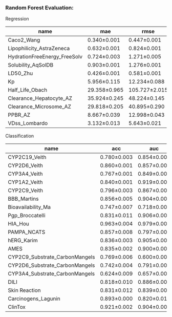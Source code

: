 
 



### Random Forest Evaluation: 

Regression

name |  	       mae      |       rmse      |       r2      |       spearman      
---|---|---|---|--- 
Caco2_Wang  |0.340&plusmn;0.001  |0.447&plusmn;0.001  |0.686&plusmn;0.002  |0.796&plusmn;0.001  
Lipophilicity_AstraZeneca |0.632&plusmn;0.001  |0.824&plusmn;0.001  |0.541&plusmn;0.001  |0.705&plusmn;0.001  
HydrationFreeEnergy_FreeSolv|0.724&plusmn;0.003  |1.271&plusmn;0.005  |0.901&plusmn;0.001  |0.970&plusmn;0.001  
Solubility_AqSolDB |0.903&plusmn;0.001  |1.276&plusmn;0.001  |0.700&plusmn;0.000  |0.834&plusmn;0.000  
LD50_Zhu	|0.426&plusmn;0.001  |0.581&plusmn;0.001  |0.623&plusmn;0.002  |0.746&plusmn;0.002 
Kp 	|5.956&plusmn;0.115  |12.234&plusmn;0.088  |0.207&plusmn;0.011  |0.438&plusmn;0.016  
Half_Life_Obach 	|29.358&plusmn;0.965  |105.727&plusmn;2.015  |0.220&plusmn;0.030  |0.326&plusmn;0.030  
Clearance_Hepatocyte_AZ 	|35.924&plusmn;0.245  |48.224&plusmn;0.145  |0.068&plusmn;0.006  |0.396&plusmn;0.011  
Clearance_Microsome_AZ 	|29.818&plusmn;0.205  |40.895&plusmn;0.290  |0.116&plusmn;0.013  |0.506&plusmn;0.015  
PPBR_AZ 	|8.667&plusmn;0.039  |12.998&plusmn;0.043  |0.303&plusmn;0.005  |0.536&plusmn;0.001 
VDss_Lombardo 	|3.132&plusmn;0.013  |5.643&plusmn;0.021  |0.318&plusmn;0.005  |0.570&plusmn;0.009 

     

Classification 

name |       acc      |       auc      |       ap      
---|---|---|---  
CYP2C19_Veith |0.780&plusmn;0.003  |0.854&plusmn;0.000  |0.808&plusmn;0.001
CYP2D6_Veith |0.860&plusmn;0.001  |0.857&plusmn;0.001  |0.639&plusmn;0.000  
 CYP3A4_Veith  |0.767&plusmn;0.001  |0.849&plusmn;0.000  |0.790&plusmn;0.001  
CYP1A2_Veith |0.840&plusmn;0.001  |0.919&plusmn;0.000  |0.912&plusmn;0.001  
CYP2C9_Veith  	|0.796&plusmn;0.003  |0.867&plusmn;0.002  |0.737&plusmn;0.002  
BBB_Martins 	|0.856&plusmn;0.005  |0.904&plusmn;0.004  |0.960&plusmn;0.004  
Bioavailability_Ma 	|0.747&plusmn;0.007  |0.718&plusmn;0.007  |0.837&plusmn;0.003  
 Pgp_Broccatelli 	|0.831&plusmn;0.011  |0.906&plusmn;0.003  |0.933&plusmn;0.002  
HIA_Hou 	|0.963&plusmn;0.004  |0.979&plusmn;0.002  |0.996&plusmn;0.001  
 PAMPA_NCATS  	|0.857&plusmn;0.008  |0.797&plusmn;0.001  |0.950&plusmn;0.001  
hERG_Karim 	|0.836&plusmn;0.003  |0.905&plusmn;0.000  |0.908&plusmn;0.000  
 AMES	|0.835&plusmn;0.002  |0.900&plusmn;0.001  |0.909&plusmn;0.001  
 CYP2C9_Substrate_CarbonMangels 	|0.769&plusmn;0.006  |0.600&plusmn;0.002  |0.263&plusmn;0.001  
 CYP2D6_Substrate_CarbonMangels 	|0.742&plusmn;0.004  |0.791&plusmn;0.006  |0.539&plusmn;0.030  
CYP3A4_Substrate_CarbonMangels	|0.624&plusmn;0.009  |0.657&plusmn;0.000  |0.627&plusmn;0.003  
DILI 	|0.818&plusmn;0.010  |0.886&plusmn;0.003  |0.882&plusmn;0.004  
Skin Reaction 	|0.831&plusmn;0.012  |0.839&plusmn;0.004  |0.828&plusmn;0.004  
Carcinogens_Lagunin 	|0.893&plusmn;0.000  |0.820&plusmn;0.015  |0.744&plusmn;0.006  
ClinTox  	|0.921&plusmn;0.002  |0.904&plusmn;0.006  |0.455&plusmn;0.008  
 
 
